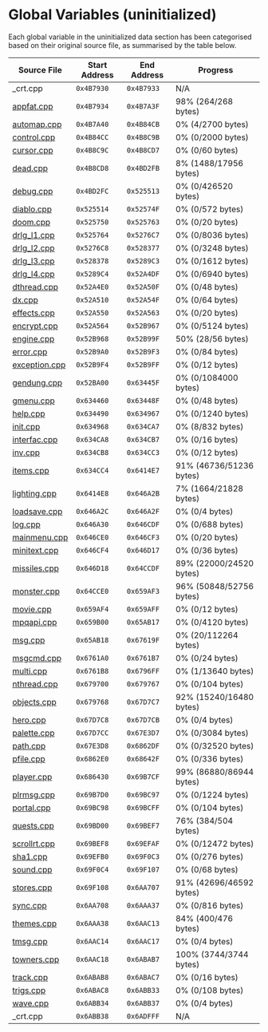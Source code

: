 # Global Variables (uninitialized)

Each global variable in the uninitialized data section has been categorised based on their original source file, as summarised by the table below.

| Source File                     | Start Address | End Address | Progress                     |
|---------------------------------|---------------|-------------|------------------------------|
| _crt.cpp                        | `0x4B7930`    | `0x4B7933`  | N/A                          |
| [appfat.cpp](appfat.md)         | `0x4B7934`    | `0x4B7A3F`  | 98% (264/268 bytes)          |
| [automap.cpp](automap.md)       | `0x4B7A40`    | `0x4B84CB`  | 0% (4/2700 bytes)            |
| [control.cpp](control.md)       | `0x4B84CC`    | `0x4B8C9B`  | 0% (0/2000 bytes)            |
| [cursor.cpp](cursor.md)         | `0x4B8C9C`    | `0x4B8CD7`  | 0% (0/60 bytes)              |
| [dead.cpp](dead.md)             | `0x4B8CD8`    | `0x4BD2FB`  | 8% (1488/17956 bytes)        |
| [debug.cpp](debug.md)           | `0x4BD2FC`    | `0x525513`  | 0% (0/426520 bytes)          |
| [diablo.cpp](diablo.md)         | `0x525514`    | `0x52574F`  | 0% (0/572 bytes)             |
| [doom.cpp](doom.md)             | `0x525750`    | `0x525763`  | 0% (0/20 bytes)              |
| [drlg_l1.cpp](drlg_l1.md)       | `0x525764`    | `0x5276C7`  | 0% (0/8036 bytes)            |
| [drlg_l2.cpp](drlg_l2.md)       | `0x5276C8`    | `0x528377`  | 0% (0/3248 bytes)            |
| [drlg_l3.cpp](drlg_l3.md)       | `0x528378`    | `0x5289C3`  | 0% (0/1612 bytes)            |
| [drlg_l4.cpp](drlg_l4.md)       | `0x5289C4`    | `0x52A4DF`  | 0% (0/6940 bytes)            |
| [dthread.cpp](dthread.md)       | `0x52A4E0`    | `0x52A50F`  | 0% (0/48 bytes)              |
| [dx.cpp](dx.md)                 | `0x52A510`    | `0x52A54F`  | 0% (0/64 bytes)              |
| [effects.cpp](effects.md)       | `0x52A550`    | `0x52A563`  | 0% (0/20 bytes)              |
| [encrypt.cpp](encrypt.md)       | `0x52A564`    | `0x52B967`  | 0% (0/5124 bytes)            |
| [engine.cpp](engine.md)         | `0x52B968`    | `0x52B99F`  | 50% (28/56 bytes)            |
| [error.cpp](error.md)           | `0x52B9A0`    | `0x52B9F3`  | 0% (0/84 bytes)              |
| [exception.cpp](exception.md)   | `0x52B9F4`    | `0x52B9FF`  | 0% (0/12 bytes)              |
| [gendung.cpp](gendung.md)       | `0x52BA00`    | `0x63445F`  | 0% (0/1084000 bytes)         |
| [gmenu.cpp](gmenu.md)           | `0x634460`    | `0x63448F`  | 0% (0/48 bytes)              |
| [help.cpp](help.md)             | `0x634490`    | `0x634967`  | 0% (0/1240 bytes)            |
| [init.cpp](init.md)             | `0x634968`    | `0x634CA7`  | 0% (8/832 bytes)             |
| [interfac.cpp](interfac.md)     | `0x634CA8`    | `0x634CB7`  | 0% (0/16 bytes)              |
| [inv.cpp](inv.md)               | `0x634CB8`    | `0x634CC3`  | 0% (0/12 bytes)              |
| [items.cpp](items.md)           | `0x634CC4`    | `0x6414E7`  | 91% (46736/51236 bytes)      |
| [lighting.cpp](lighting.md)     | `0x6414E8`    | `0x646A2B`  | 7% (1664/21828 bytes)        |
| [loadsave.cpp](loadsave.md)     | `0x646A2C`    | `0x646A2F`  | 0% (0/4 bytes)               |
| [log.cpp](log.md)               | `0x646A30`    | `0x646CDF`  | 0% (0/688 bytes)             |
| [mainmenu.cpp](mainmenu.md)     | `0x646CE0`    | `0x646CF3`  | 0% (0/20 bytes)              |
| [minitext.cpp](minitext.md)     | `0x646CF4`    | `0x646D17`  | 0% (0/36 bytes)              |
| [missiles.cpp](missiles.md)     | `0x646D18`    | `0x64CCDF`  | 89% (22000/24520 bytes)      |
| [monster.cpp](monster.md)       | `0x64CCE0`    | `0x659AF3`  | 96% (50848/52756 bytes)      |
| [movie.cpp](movie.md)           | `0x659AF4`    | `0x659AFF`  | 0% (0/12 bytes)              |
| [mpqapi.cpp](mpqapi.md)         | `0x659B00`    | `0x65AB17`  | 0% (0/4120 bytes)            |
| [msg.cpp](msg.md)               | `0x65AB18`    | `0x67619F`  | 0% (20/112264 bytes)         |
| [msgcmd.cpp](msgcmd.md)         | `0x6761A0`    | `0x6761B7`  | 0% (0/24 bytes)              |
| [multi.cpp](multi.md)           | `0x6761B8`    | `0x6796FF`  | 0% (1/13640 bytes)           |
| [nthread.cpp](nthread.md)       | `0x679700`    | `0x679767`  | 0% (0/104 bytes)             |
| [objects.cpp](objects.md)       | `0x679768`    | `0x67D7C7`  | 92% (15240/16480 bytes)      |
| [hero.cpp](hero.md)             | `0x67D7C8`    | `0x67D7CB`  | 0% (0/4 bytes)               |
| [palette.cpp](palette.md)       | `0x67D7CC`    | `0x67E3D7`  | 0% (0/3084 bytes)            |
| [path.cpp](path.md)             | `0x67E3D8`    | `0x6862DF`  | 0% (0/32520 bytes)           |
| [pfile.cpp](pfile.md)           | `0x6862E0`    | `0x68642F`  | 0% (0/336 bytes)             |
| [player.cpp](player.md)         | `0x686430`    | `0x69B7CF`  | 99% (86880/86944 bytes)      |
| [plrmsg.cpp](plrmsg.md)         | `0x69B7D0`    | `0x69BC97`  | 0% (0/1224 bytes)            |
| [portal.cpp](portal.md)         | `0x69BC98`    | `0x69BCFF`  | 0% (0/104 bytes)             |
| [quests.cpp](quests.md)         | `0x69BD00`    | `0x69BEF7`  | 76% (384/504 bytes)          |
| [scrollrt.cpp](scrollrt.md)     | `0x69BEF8`    | `0x69EFAF`  | 0% (0/12472 bytes)           |
| [sha1.cpp](sha1.md)             | `0x69EFB0`    | `0x69F0C3`  | 0% (0/276 bytes)             |
| [sound.cpp](sound.md)           | `0x69F0C4`    | `0x69F107`  | 0% (0/68 bytes)              |
| [stores.cpp](stores.md)         | `0x69F108`    | `0x6AA707`  | 91% (42696/46592 bytes)      |
| [sync.cpp](sync.md)             | `0x6AA708`    | `0x6AAA37`  | 0% (0/816 bytes)             |
| [themes.cpp](themes.md)         | `0x6AAA38`    | `0x6AAC13`  | 84% (400/476 bytes)          |
| [tmsg.cpp](tmsg.md)             | `0x6AAC14`    | `0x6AAC17`  | 0% (0/4 bytes)               |
| [towners.cpp](towners.md)       | `0x6AAC18`    | `0x6ABAB7`  | 100% (3744/3744 bytes)       |
| [track.cpp](track.md)           | `0x6ABAB8`    | `0x6ABAC7`  | 0% (0/16 bytes)              |
| [trigs.cpp](trigs.md)           | `0x6ABAC8`    | `0x6ABB33`  | 0% (0/108 bytes)             |
| [wave.cpp](wave.md)             | `0x6ABB34`    | `0x6ABB37`  | 0% (0/4 bytes)               |
| _crt.cpp                        | `0x6ABB38`    | `0x6ADFFF`  | N/A                          |
